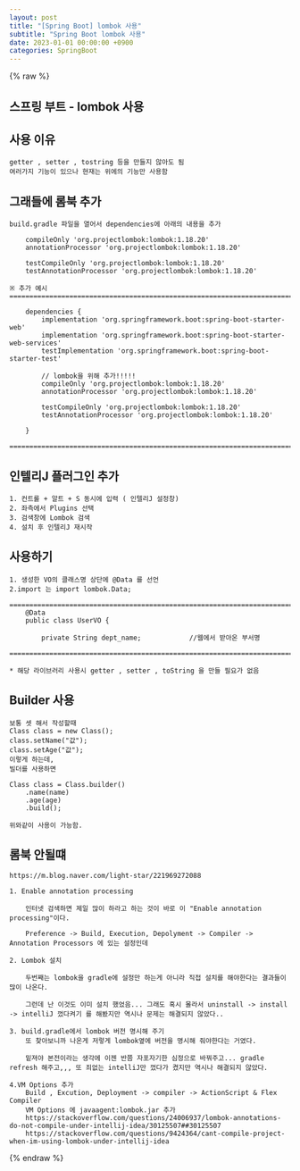 ```yaml
---
layout: post
title: "[Spring Boot] lombok 사용"
subtitle: "Spring Boot lombok 사용"
date: 2023-01-01 00:00:00 +0900
categories: SpringBoot
---
```

{% raw %}
## 스프링 부트 - lombok 사용  
  
## 사용 이유  
	getter , setter , tostring 등을 만들지 않아도 됨  
	여러가지 기능이 있으나 현재는 위에의 기능만 사용함  
  
## 그래들에 롬북 추가  
  
	build.gradle 파일을 열어서 dependencies에 아래의 내용을 추가  
  
		compileOnly 'org.projectlombok:lombok:1.18.20'  
		annotationProcessor 'org.projectlombok:lombok:1.18.20'  
  
		testCompileOnly 'org.projectlombok:lombok:1.18.20'  
		testAnnotationProcessor 'org.projectlombok:lombok:1.18.20'  
  
	※ 추가 예시  
	=====================================================================================================================================================  
  
		dependencies {  
			implementation 'org.springframework.boot:spring-boot-starter-web'  
			implementation 'org.springframework.boot:spring-boot-starter-web-services'  
			testImplementation 'org.springframework.boot:spring-boot-starter-test'  
  
			// lombok을 위해 추가!!!!!  
			compileOnly 'org.projectlombok:lombok:1.18.20'  
			annotationProcessor 'org.projectlombok:lombok:1.18.20'  
  
			testCompileOnly 'org.projectlombok:lombok:1.18.20'  
			testAnnotationProcessor 'org.projectlombok:lombok:1.18.20'  
  
		}  
  
	=====================================================================================================================================================  
  
## 인텔리J 플러그인 추가  
  
	1. 컨트롤 + 알트 + S 동시에 입력 ( 인텔리J 설정창)  
	2. 좌측에서 Plugins 선택  
	3. 검색창에 Lombok 검색  
	4. 설치 후 인텔리J 재시작  
  
## 사용하기  
  
	1. 생성한 VO의 클래스명 상단에 @Data 를 선언  
	2.import 는 import lombok.Data;  
  
	=====================================================================================================================================================  
		@Data  
		public class UserVO {  
  
			private String dept_name;            //웹에서 받아온 부서명  
  
	=====================================================================================================================================================  
  
	* 해당 라이브러리 사용시 getter , setter , toString 을 만들 필요가 없음  
  
## Builder 사용  
  
	보통 셋 해서 작성할때  
	Class class = new Class();  
	class.setName("값");  
	class.setAge("값");  
	이렇게 하는데,  
	빌더를 사용하면  
  
	Class class = Class.builder()  
		.name(name)  
		.age(age)  
		.build();  
  
	위와같이 사용이 가능함.  
  
## 롬북 안될떄  
  
	https://m.blog.naver.com/light-star/221969272088  
  
	1. Enable annotation processing  
  
		인터넷 검색하면 제일 많이 하라고 하는 것이 바로 이 "Enable annotation processing"이다.  
  
		Preference -> Build, Execution, Depolyment -> Compiler -> Annotation Processors 에 있는 설정인데  
  
	2. Lombok 설치  
  
		두번째는 lombok을 gradle에 설정만 하는게 아니라 직접 설치를 해야한다는 결과들이 많이 나온다.  
  
		그런데 난 이것도 이미 설치 했었음... 그래도 혹시 몰라서 uninstall -> install -> intelliJ 껐다켜기 를 해봤지만 역시나 문제는 해결되지 않았다..  
  
	3. build.gradle에서 lombok 버전 명시해 주기  
		또 찾아보니까 나온게 저렇게 lombok옆에 버전을 명시해 줘야한다는 거였다.  
  
		밑져야 본전이라는 생각에 이젠 반쯤 자포자기한 심정으로 바꿔주고... gradle refresh 해주고,,, 또 죄없는 intelliJ만 껐다가 켰지만 역시나 해결되지 않았다.  
  
	4.VM Options 추가  
		Build , Excution, Deployment -> compiler -> ActionScript & Flex Compiler  
		VM Options 에 javaagent:lombok.jar 추가  
		https://stackoverflow.com/questions/24006937/lombok-annotations-do-not-compile-under-intellij-idea/30125507##30125507  
		https://stackoverflow.com/questions/9424364/cant-compile-project-when-im-using-lombok-under-intellij-idea  

{% endraw %}
